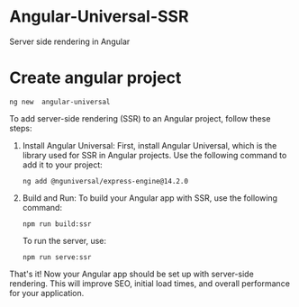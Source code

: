 # Angular-Universal-SSR
 Server side rendering  in Angular


 # Create angular project 
 ```
ng new  angular-universal
 ```

To add server-side rendering (SSR) to an Angular project, follow these steps:

1. Install Angular Universal: First, install Angular Universal, which is the library used for SSR in Angular projects. Use the following command to add it to your project:
   ```
   ng add @nguniversal/express-engine@14.2.0
   ```



6. Build and Run: To build your Angular app with SSR, use the following command:
   ```
   npm run build:ssr
   ```
   To run the server, use:
   ```
   npm run serve:ssr
   ```

That's it! Now your Angular app should be set up with server-side rendering. This will improve SEO, initial load times, and overall performance for your application.
